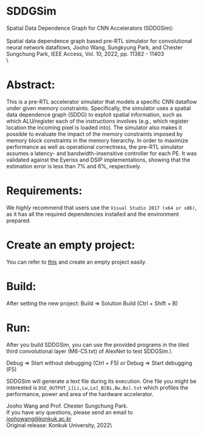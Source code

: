 # SDDGSim
Spatial Data Dependence Graph for CNN Accelerators (SDDGSim): \
\
Spatial data dependence graph based pre-RTL simulator for convolutional neural network dataflows, Jooho Wang, Sungkyung Park, and Chester Sungchung Park, IEEE Access, Vol. 10, 2022, pp. 11382 - 11403\
\

Abstract:
=============
This is a pre-RTL accelerator simulator that models a specific CNN dataflow under given memory constraints. Specifically, the simulator uses a spatial data dependence graph (SDDG) to exploit spatial information, such as which ALU/register each of the instructions involves (e.g., which register location the incoming pixel is loaded into). The simulator also makes it possible to evaluate the impact of the memory constraints imposed by memory block constraints in the memory hierarchy. In order to maximize performance as well as operational correctness, the pre-RTL simulator assumes a latency- and bandwidth-insensitive controller for each PE. It was validated against the Eyeriss and DSIP implementations, showing that the estimation error is less than 7% and 6%, respectively.

Requirements:
=============
We *highly* recommend that users use the `Visual Studio 2017 (x64 or x86)`,
as it has all the required dependencies installed and the environment prepared.

Create an empty project:
=============
You can refer to [this](https://drive.google.com/file/d/1OGHF2QnDIBdUCfwk5GYZi1jHgGx7lWfr/view?usp=sharing) and create an empty project easily.

Build:
======
After setting the new project:
Build => Solution Build (Ctrl + Shift + B)

Run:
======
After you build SDDGSim, you can use the provided programs in the tiled third convolutional layer (M6-C5.txt) of AlexNet to test SDDGSim.\

Debug => Start without debugging (Ctrl + F5) *or* Debug => Start debugging (F5)

SDDGSim will generate a text file during its execution. One file you might be interested is `DSE_OUTPUT_L[Li,Lw,Lo]_B[Bi,Bw,Bo].txt` which profiles the performance, power and area of the hardware accelerator.

Jooho Wang and Prof. Chester Sungchung Park.\
If you have any questions, please send an email to joohowang@konkuk.ac.kr\
Original release: Konkuk University, 2022\
